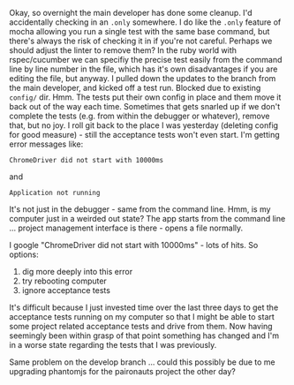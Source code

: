 Okay, so overnight the main developer has done some cleanup.  I'd accidentally checking in an `.only` somewhere.  I do like the `.only` feature of mocha allowing you run a single test with the same base command, but there's always the risk of checking it in if you're not careful.  Perhaps we should adjust the linter to remove them?  In the ruby world with rspec/cucumber we can specifiy the precise test easily from the command line by line number in the file, which has it's own disadvantages if you are editing the file, but anyway.  I pulled down the updates to the branch from the main developer, and kicked off a test run.  Blocked due to existing `config/` dir.  Hmm.  The tests put their own config in place and them move it back out of the way each time.  Sometimes that gets snarled up if we don't complete the tests (e.g. from within the debugger or whatever), remove that, but no joy.  I roll git back to the place I was yesterday (deleting config for good measure) - still the acceptance tests won't even start.  I'm getting error messages like:

```
ChromeDriver did not start with 10000ms
```

and 

```
Application not running
```

It's not just in the debugger - same from the command line.  Hmm, is my computer just in a weirded out state?  The app starts from the command line ... project management interface is there - opens a file normally.

I google "ChromeDriver did not start with 10000ms" - lots of hits. So options:

1) dig more deeply into this error
2) try rebooting computer
3) ignore acceptance tests

It's difficult because I just invested time over the last three days to get the acceptance tests running on my computer so that I might be able to start some project related acceptance tests and drive from them.  Now having seemingly been within grasp of that point something has changed and I'm in a worse state regarding the tests that I was previously.

Same problem on the develop branch ... could this possibly be due to me upgrading phantomjs for the paironauts project the other day?
